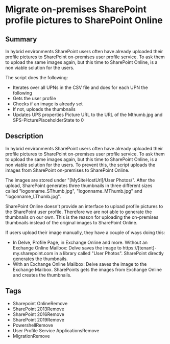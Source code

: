# Migrate on-premises SharePoint profile pictures to SharePoint Online
## Summary
In hybrid environments SharePoint users often have already uploaded their profile pictures to SharePoint on-premises user profile service.
 To ask them to upload the same images again, but this time to SharePoint Online, is a non viable solution for the users.

The script does the following:

* Iterates over all UPNs in the CSV file and does for each UPN the following
* Gets the user profile
* Checks if an image is already set
* If not, uploads the thumbnails
* Updates UPS properties Picture URL to the URL of the Mthumb.jpg and SPS-PicturePlaceholderState to 0

## Description
In hybrid environments SharePoint users often have already uploaded their profile pictures to SharePoint on-premises user profile service.
To ask them to upload the same images again, but this time to SharePoint Online, is a non viable solution for the users.
To prevent this, the script uploads the images from SharePoint on-premises to SharePoint Online.

The images are stored under "[MySiteHostUrl]/User Photos/".
After the upload, SharePoint generates three thumbnails in three different sizes called "logonname_SThumb.jpg", "logonname_MThumb.jpg" and "logonname_LThumb.jpg".

SharePoint Online doesn't provide an interface to upload profile pictures to the SharePoint user profile.
Therefore we are not able to generate the thumbnails on our own.
This is the reason for uploading the on-premises thumbnails instead of the original images to SharePoint Online.

If users upload their image manually, they have a couple of ways doing this:

* In Delve, Profile Page, in Exchange Online and more.
Without an Exchange Online Mailbox: Delve saves the image to https://[tenant]-my.sharepoint.com in a library called "User Photos". SharePoint directly generates the thumbnails.
* With an Exchange Online Mailbox: Delve saves the image to the Exchange Mailbox. SharePoints gets the images from Exchange Online and creates the thumbnails.

## Tags
* Sharepoint OnlineRemove
* SharePoint 2013Remove
* SharePoint 2016Remove
* SharePoint 2019Remove
* PowershellRemove
* User Profile Service ApplicationsRemove
* MigrationRemove

